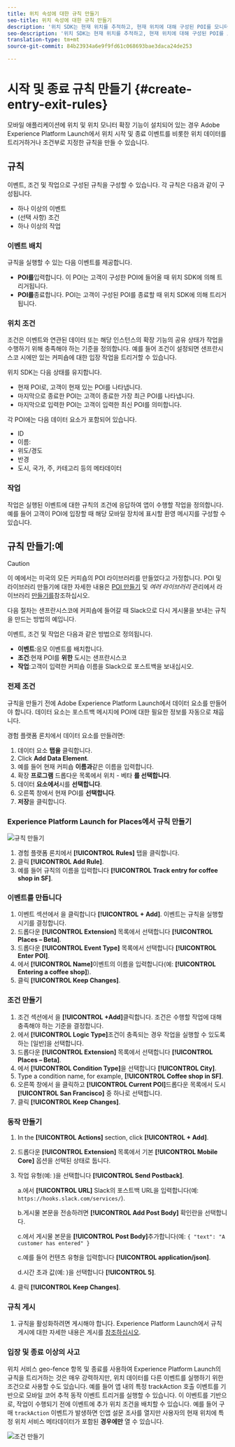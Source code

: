 ```yaml
---
title: 위치 속성에 대한 규칙 만들기
seo-title: 위치 속성에 대한 규칙 만들기
description: '위치 SDK는 현재 위치를 추적하고, 현재 위치에 대해 구성된 POI를 모니터링하며, 이러한 POI에 대한 시작 및 종료 이벤트를 추적합니다. '
seo-description: '위치 SDK는 현재 위치를 추적하고, 현재 위치에 대해 구성된 POI를 모니터링하며, 이러한 POI에 대한 시작 및 종료 이벤트를 추적합니다. '
translation-type: tm+mt
source-git-commit: 84b23934a6e9f9fd61c068693bae3daca24de253

---
```



# 시작 및 종료 규칙 만들기 {#create-entry-exit-rules}

모바일 애플리케이션에 위치 및 위치 모니터 확장 기능이 설치되어 있는 경우 Adobe Experience Platform Launch에서 위치 시작 및 종료 이벤트를 비롯한 위치 데이터를 트리거하거나 조건부로 지정한 규칙을 만들 수 있습니다.

## 규칙

이벤트, 조건 및 작업으로 구성된 규칙을 구성할 수 있습니다. 각 규칙은 다음과 같이 구성됩니다.

* 하나 이상의 이벤트
* (선택 사항) 조건
* 하나 이상의 작업

### 이벤트 배치

규칙을 실행할 수 있는 다음 이벤트를 제공합니다.

* **POI를**&#x200B;입력합니다. 이 POI는 고객이 구성한 POI에 들어올 때 위치 SDK에 의해 트리거됩니다.
* **POI를**&#x200B;종료합니다. POI는 고객이 구성된 POI를 종료할 때 위치 SDK에 의해 트리거됩니다.

### 위치 조건

조건은 이벤트와 연관된 데이터 또는 해당 인스턴스의 확장 기능의 공유 상태가 작업을 수행하기 위해 충족해야 하는 기준을 정의합니다. 예를 들어 조건이 설정되면 샌프란시스코 시에만 있는 커피숍에 대한 입장 작업을 트리거할 수 있습니다.

위치 SDK는 다음 상태를 유지합니다.

* 현재 POI로, 고객이 현재 있는 POI를 나타냅니다.
* 마지막으로 종료한 POI는 고객이 종료한 가장 최근 POI를 나타냅니다.
* 마지막으로 입력한 POI는 고객이 입력한 최신 POI를 의미합니다.

각 POI에는 다음 데이터 요소가 포함되어 있습니다.

* ID
* 이름:
* 위도/경도
* 반경
* 도시, 국가, 주, 카테고리 등의 메타데이터

### 작업

작업은 실행된 이벤트에 대한 규칙의 조건에 응답하여 앱이 수행할 작업을 정의합니다. 예를 들어 고객이 POI에 입장할 때 해당 모바일 장치에 표시할 환영 메시지를 구성할 수 있습니다.

## 규칙 만들기:예

>[!CAUTION]
>
>이 예에서는 미국의 모든 커피숍의 POI 라이브러리를 만들었다고 가정합니다. POI 및 라이브러리 만들기에 대한 자세한 내용은 [POI 만들기](/help/poi-mgmt-ui/create-a-poi-ui.md) 및 *여러 라이브러리* 관리에서 라이브러리 [만들기를](https://docs.adobe.com/content/help/en/places/using/poi-mgmt-ui/manage-libraries-in-the-places-ui.html)참조하십시오.

다음 절차는 샌프란시스코에 커피숍에 들어갈 때 Slack으로 다시 게시물을 보내는 규칙을 만드는 방법의 예입니다.

이벤트, 조건 및 작업은 다음과 같은 방법으로 정의됩니다.

* **이벤트**:응모 이벤트를 배치합니다.
* **조건**:현재 POI를 **위한** 도시는 샌프란시스코
* **작업**:고객이 입력한 커피숍 이름을 Slack으로 포스트백을 보내십시오.

### 전제 조건

규칙을 만들기 전에 Adobe Experience Platform Launch에서 데이터 요소를 만들어야 합니다. 데이터 요소는 포스트백 메시지에 POI에 대한 필요한 정보를 자동으로 채웁니다.

경험 플랫폼 론치에서 데이터 요소를 만들려면:

1. 데이터 요소 **탭을** 클릭합니다.
2. Click **Add Data Element**.
3. 예를 들어 현재 커피숍 **이름과**&#x200B;같은 이름을 입력합니다.
4. 확장 **프로그램** 드롭다운 목록에서 위치 - 베타 **를 선택합니다**.
5. 데이터 **요소에서**&#x200B;시를 **선택합니다**.
6. 오른쪽 창에서 현재 POI를 **선택합니다**.
7. **저장**&#x200B;을 클릭합니다.

### Experience Platform Launch for Places에서 규칙 만들기

![규칙 만들기](/help/assets/placesrule.png)

1. 경험 플랫폼 론치에서 **[!UICONTROL Rules]** 탭을 클릭합니다.
2. 클릭 **[!UICONTROL Add Rule]**.
3. 예를 들어 규칙의 이름을 입력합니다 **[!UICONTROL Track entry for coffee shop in SF]**.

### 이벤트를 만듭니다

1. 이벤트 섹션에서 을 클릭합니다 **[!UICONTROL + Add]**. 이벤트는 규칙을 실행할 시기를 결정합니다.
2. 드롭다운 **[!UICONTROL Extension]** 목록에서 선택합니다 **[!UICONTROL Places – Beta]**.
3. 드롭다운 **[!UICONTROL Event Type]** 목록에서 선택합니다 **[!UICONTROL Enter POI]**.
4. 에서 **[!UICONTROL Name]**&#x200B;이벤트의 이름을 입력합니다(예: **[!UICONTROL Entering a coffee shop]**).
5. 클릭 **[!UICONTROL Keep Changes]**.

### 조건 만들기

1. 조건 섹션에서 을 **[!UICONTROL +Add]**&#x200B;클릭합니다. 조건은 수행할 작업에 대해 충족해야 하는 기준을 결정합니다.
2. 에서 **[!UICONTROL Logic Type]**&#x200B;조건이 충족되는 경우 작업을 실행할 수 있도록 하는 [일반]을 선택합니다.
3. 드롭다운 **[!UICONTROL Extension]** 목록에서 선택합니다 **[!UICONTROL Places – Beta]**.
4. 에서 **[!UICONTROL Condition Type]**&#x200B;을 선택합니다 **[!UICONTROL City]**.
5. Type a condition name, for example, **[!UICONTROL Coffee shop in SF]**.
6. 오른쪽 창에서 을 클릭하고 **[!UICONTROL Current POI]**&#x200B;드롭다운 목록에서 도시 **[!UICONTROL San Francisco]** 중 하나로 선택합니다.
7. 클릭 **[!UICONTROL Keep Changes]**.

### 동작 만들기

1. In the **[!UICONTROL Actions]** section, click **[!UICONTROL + Add]**.
2. 드롭다운 **[!UICONTROL Extension]** 목록에서 기본 **[!UICONTROL Mobile Core]** 옵션을 선택된 상태로 둡니다.
3. 작업 유형(예: )을 선택합니다 **[!UICONTROL Send Postback]**.

   a.에서 **[!UICONTROL URL]** Slack의 포스트백 URL을 입력합니다(예: `https://hooks.slack.com/services/`).

   b.게시물 본문을 전송하려면 **[!UICONTROL Add Post Body]** 확인란을 선택합니다.

   c.에서 게시물 본문을 **[!UICONTROL Post Body]**&#x200B;추가합니다(예: `{ "text": "A customer has entered" }`

   c.예를 들어 컨텐츠 유형을 입력합니다 **[!UICONTROL application/json]**.

   d.시간 초과 값(예: )을 선택합니다 **[!UICONTROL 5]**.

4. 클릭 **[!UICONTROL Keep Changes]**.

### 규칙 게시

1. 규칙을 활성화하려면 게시해야 합니다. Experience Platform Launch에서 규칙 게시에 대한 자세한 내용은 게시를 [참조하십시오](https://docs.adobelaunch.com/launch-reference/publishing).

### 입장 및 종료 이상의 사고

위치 서비스 geo-fence 항목 및 종료를 사용하여 Experience Platform Launch의 규칙을 트리거하는 것은 매우 강력하지만, 위치 데이터를 다른 이벤트를 실행하기 위한 조건으로 사용할 수도 있습니다. 예를 들어 앱 내의 특정 trackAction 호출 이벤트를 기반으로 모바일 코어 추적 동작 이벤트 트리거를 실행할 수 있습니다. 이 이벤트를 기반으로, 작업이 수행되기 전에 이벤트에 추가 위치 조건을 배치할 수 있습니다. 예를 들어 구매 `trackAction` 이벤트가 발생하면 인앱 설문 조사를 열지만 사용자의 현재 위치에 특정 위치 서비스 메타데이터가 포함된 **경우에만** 열 수 있습니다.

![조건 만들기](/help/assets/places-condition.png)